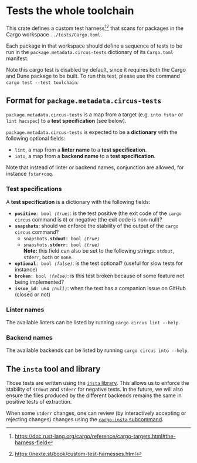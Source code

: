 # Tests the whole toolchain

This crate defines a custom test harness[^1][^2] that scans for packages
in the Cargo workspace `../tests/Cargo.toml`.

Each package in that workspace should define a sequence of tests to be
run in the `package.metadata.circus-tests` dictionary of its
`Cargo.toml` manifest.

Note this cargo test is disabled by default, since it requires both
the Cargo and Dune package to be built. To run this test, please use
the command `cargo test --test toolchain`.

## Format for `package.metadata.circus-tests`
`package.metadata.circus-tests` is a map from a target (e.g. `into
fstar` or `lint hacspec`) to a **test specification** (see below).

`package.metadata.circus-tests` is expected to be a **dictionary** with
the following optional fields:
 - `lint`, a map from a **linter name** to a **test specification**.
 - `into`, a map from a **backend name** to a **test specification**.
   
Note that instead of linter or backend names, conjunction are allowed,
for instance `fstar+coq`.
   
### Test specifications
A **test specification** is a dictionary with the following fields:

* <code><b>positive</b>: bool <i>⟨true⟩</i></code>: is the test positive (the exit code of the `cargo circus` command is `0`) or negative (the exit code is non-null)?
* <code><b>snapshots</b></code>: should we enforce the stability of the output of the `cargo circus` command?
   + <code>snapshots.<b>stdout</b>: bool <i>⟨true⟩</i></code>
   + <code>snapshots.<b>stderr</b>: bool <i>⟨true⟩</i></code>  
     **Note:** this field can also be set to the following strings: `stdout`, `stderr`, `both` or `none`.
* <code><b>optional</b>: bool <i>⟨false⟩</i></code>: is the test optional? (useful for slow tests for instance)
* <code><b>broken</b>: bool <i>⟨false⟩</i></code>: is this test broken because of some feature not being implemented?
* <code><b>issue_id</b>: u64 <i>⟨null⟩</i></code>: when the test has a companion issue on GitHub (closed or not)



### Linter names
The available linters can be listed by running `cargo circus lint --help`.

### Backend names
The available backends can be listed by running `cargo circus into --help`.

## The `insta` tool and library
Those tests are written using the [`insta`
library](https://insta.rs/). This allows us to enforce the stability
of `stdout` and `stderr` for negative tests. In the future, we will
also ensure the files produced by the different backends remains the
same in positive tests of extraction.

When some `stderr` changes, one can review (by interactively accepting
or rejecting changes) changes using the [`cargo-insta`
subcommand](https://insta.rs/docs/cli/).


[^1]: https://doc.rust-lang.org/cargo/reference/cargo-targets.html#the-harness-field
[^2]: https://nexte.st/book/custom-test-harnesses.html
